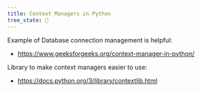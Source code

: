 ```yaml
---
title: Context Managers in Python
tree_state: 🌱
---
```


Example of Database connection management is helpful:
- https://www.geeksforgeeks.org/context-manager-in-python/

Library to make context managers easier to use:
- https://docs.python.org/3/library/contextlib.html